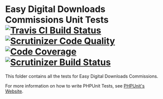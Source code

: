 # Easy Digital Downloads Commissions Unit Tests [![Travis CI Build Status](https://secure.travis-ci.org/easydigitaldownloads/EDD-Commissions.png?branch=master)](https://travis-ci.org/easydigitaldownloads/EDD-Commissions) [![Scrutinizer Code Quality](https://scrutinizer-ci.com/g/easydigitaldownloads/EDD-Commissions/badges/quality-score.png?b=master)](https://scrutinizer-ci.com/g/easydigitaldownloads/EDD-Commissions/?branch=master) [![Code Coverage](https://scrutinizer-ci.com/g/easydigitaldownloads/EDD-Commissions/badges/coverage.png?b=master)](https://scrutinizer-ci.com/g/easydigitaldownloads/EDD-Commissions/?branch=master) [![Scrutinizer Build Status](https://scrutinizer-ci.com/g/easydigitaldownloads/EDD-Commissions/badges/build.png?b=master)](https://scrutinizer-ci.com/g/easydigitaldownloads/EDD-Commissions/build-status/master) #


This folder contains all the tests for Easy Digital Downloads Commissions.

For more information on how to write PHPUnit Tests, see [PHPUnit's Website](http://www.phpunit.de/manual/3.6/en/writing-tests-for-phpunit.html).
